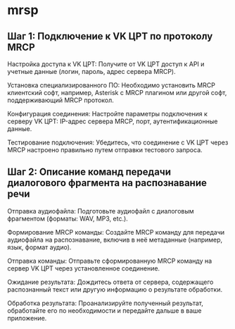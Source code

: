 # mrsp
## Шаг 1: Подключение к VK ЦРТ по протоколу MRCP
Настройка доступа к VK ЦРТ: Получите от VK ЦРТ доступ к API и учетные данные (логин, пароль, адрес сервера MRCP).

Установка специализированного ПО: Необходимо установить MRCP клиентский софт, например, Asterisk с MRCP плагином или другой софт, поддерживающий MRCP протокол.

Конфигурация соединения: Настройте параметры подключения к серверу VK ЦРТ: IP-адрес сервера MRCP, порт, аутентификационные данные.

Тестирование подключения: Убедитесь, что соединение с VK ЦРТ через MRCP настроено правильно путем отправки тестового запроса.

## Шаг 2: Описание команд передачи диалогового фрагмента на распознавание речи
Отправка аудиофайла: Подготовьте аудиофайл с диалоговым фрагментом (форматы: WAV, MP3, etc.).

Формирование MRCP команды: Создайте MRCP команду для передачи аудиофайла на распознавание, включив в неё метаданные (например, язык, формат аудио).

Отправка команды: Отправьте сформированную MRCP команду на сервер VK ЦРТ через установленное соединение.

Ожидание результата: Дождитесь ответа от сервера, содержащего распознанный текст или другую информацию о результате обработки.

Обработка результата: Проанализируйте полученный результат, обработайте его по необходимости и передайте дальше в ваше приложение.
